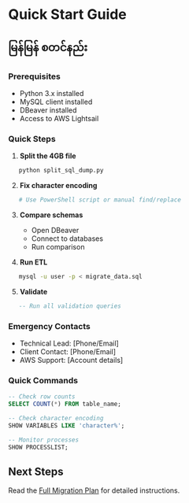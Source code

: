 # Quick Start Guide

## မြန်မြန် စတင်နည်း

### Prerequisites
- Python 3.x installed
- MySQL client installed
- DBeaver installed
- Access to AWS Lightsail

### Quick Steps

1. **Split the 4GB file**
```bash
   python split_sql_dump.py
```

2. **Fix character encoding**
```bash
   # Use PowerShell script or manual find/replace
```

3. **Compare schemas**
   - Open DBeaver
   - Connect to databases
   - Run comparison

4. **Run ETL**
```bash
   mysql -u user -p < migrate_data.sql
```

5. **Validate**
```sql
   -- Run all validation queries
```

### Emergency Contacts

- Technical Lead: [Phone/Email]
- Client Contact: [Phone/Email]
- AWS Support: [Account details]

### Quick Commands
```sql
-- Check row counts
SELECT COUNT(*) FROM table_name;

-- Check character encoding
SHOW VARIABLES LIKE 'character%';

-- Monitor processes
SHOW PROCESSLIST;
```

## Next Steps

Read the [Full Migration Plan](migration-plan.md) for detailed instructions.